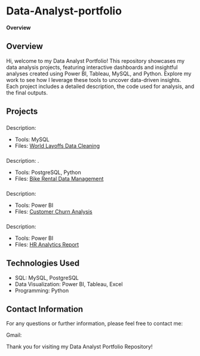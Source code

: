# Data-Analyst-portfolio
****Overview****
 
## Overview

Hi, welcome to my Data Analyst Portfolio! This repository showcases my data analysis projects, featuring interactive dashboards and insightful analyses created using Power BI, Tableau, MySQL, and Python. Explore my work to see how I leverage these tools to uncover data-driven insights. Each project includes a detailed description, the code used for analysis, and the final outputs.

## Projects

### 
Description: 
- Tools: MySQL
- Files: [World Layoffs Data Cleaning](https://github.com/krystalbrantley/world_layoffs_data_analysis)

### 
Description: .
- Tools: PostgreSQL, Python
- Files: [Bike Rental Data Management](https://github.com/krystalbrantley/bike_rental_data_management)

### 
Description: 
- Tools: Power BI
- Files: [Customer Churn Analysis](https://github.com/krystalbrantley/customer_churn_analysis)

### 
Description: 
- Tools: Power BI
- Files:  [HR Analytics Report](https://github.com/krystalbrantley/hr_analytics_report)

## Technologies Used

- SQL: MySQL, PostgreSQL
- Data Visualization: Power BI, Tableau, Excel
- Programming: Python

## Contact Information

For any questions or further information, please feel free to contact me:

Gmail: 

Thank you for visiting my Data Analyst Portfolio Repository!
